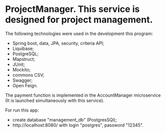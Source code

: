 # ProjectManager. This service is designed for project management.
The following technologies were used in the development this program:
- Spring boot, data, JPA, security, criteria API;
- Liquibase;
- PostgreSQL;
- Mapstruct;
- JUnit;
- Mockito;
- commons CSV;
- Swagger;
- Open Feign.

 The payment function is implemented in the AccountManager microservice (It is launched simultaneously with this service).

For run this app:
- create database "management_db" (PostgresSQl);
- http://localhost:8080/ with login "postgres", password "12345".
